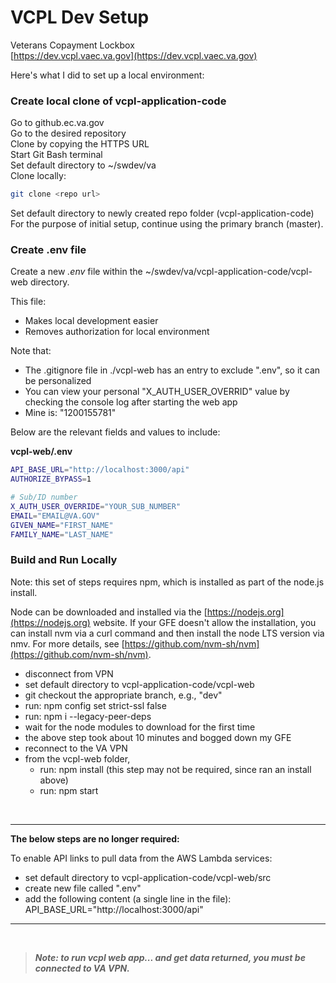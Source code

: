 # VCPL Dev Setup

Veterans Copayment Lockbox  
[https://dev.vcpl.vaec.va.gov](https://dev.vcpl.vaec.va.gov)

Here's what I did to set up a local environment:

### Create local clone of vcpl-application-code

Go to github.ec.va.gov  
Go to the desired repository  
Clone by copying the HTTPS URL  
Start Git Bash terminal  
Set default directory to ~/swdev/va  
Clone locally:

```bash
git clone <repo url>
```

Set default directory to newly created repo folder (vcpl-application-code)  
For the purpose of initial setup, continue using the primary branch (master).

### Create .env file

Create a new _.env_ file within the ~/swdev/va/vcpl-application-code/vcpl-web directory.

This file:

- Makes local development easier
- Removes authorization for local environment

Note that:

- The .gitignore file in ./vcpl-web has an entry to exclude ".env", so it can be personalized
- You can view your personal "X_AUTH_USER_OVERRID" value by checking the console log after starting the web app
- Mine is: "1200155781"

Below are the relevant fields and values to include:

**vcpl-web/.env**

```bash
API_BASE_URL="http://localhost:3000/api"
AUTHORIZE_BYPASS=1

# Sub/ID number
X_AUTH_USER_OVERRIDE="YOUR_SUB_NUMBER"
EMAIL="EMAIL@VA.GOV"
GIVEN_NAME="FIRST_NAME"
FAMILY_NAME="LAST_NAME"
```

### Build and Run Locally

Note: this set of steps requires npm, which is installed as part of the node.js install.

Node can be downloaded and installed via the [https://nodejs.org](https://nodejs.org) website. If your GFE doesn't allow the installation, you can install nvm via a curl command and then install the node LTS version via nmv. For more details, see [https://github.com/nvm-sh/nvm](https://github.com/nvm-sh/nvm).

- disconnect from VPN
- set default directory to vcpl-application-code/vcpl-web
- git checkout the appropriate branch, e.g., "dev"
- run: npm config set strict-ssl false
- run: npm i --legacy-peer-deps
- wait for the node modules to download for the first time
- the above step took about 10 minutes and bogged down my GFE
- reconnect to the VA VPN
- from the vcpl-web folder,
  - run: npm install (this step may not be required, since ran an install above)
  - run: npm start

<br />

---

**The below steps are no longer required:**

To enable API links to pull data from the AWS Lambda services:

- set default directory to vcpl-application-code/vcpl-web/src
- create new file called ".env"
- add the following content (a single line in the file):  
  API_BASE_URL="http://localhost:3000/api"

---

<br />

> **_Note: to run vcpl web app... and get data returned, you must be connected to VA VPN._**
